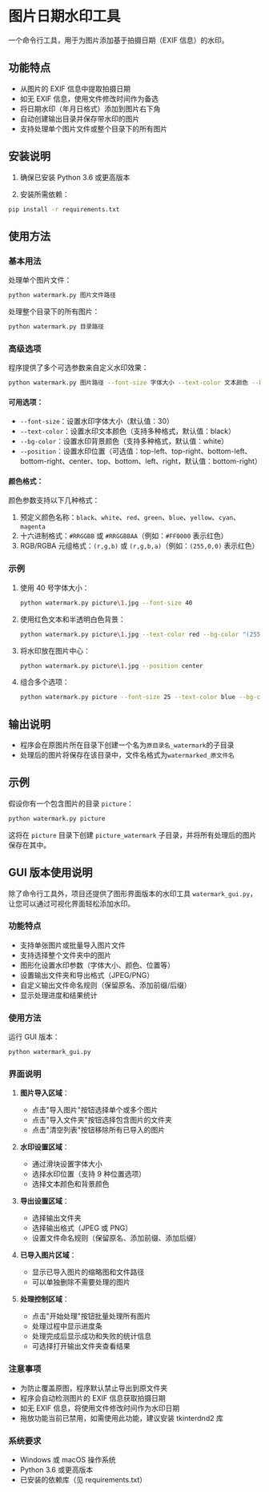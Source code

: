 # 图片日期水印工具

一个命令行工具，用于为图片添加基于拍摄日期（EXIF 信息）的水印。

## 功能特点

- 从图片的 EXIF 信息中提取拍摄日期
- 如无 EXIF 信息，使用文件修改时间作为备选
- 将日期水印（年月日格式）添加到图片右下角
- 自动创建输出目录并保存带水印的图片
- 支持处理单个图片文件或整个目录下的所有图片

## 安装说明

1. 确保已安装 Python 3.6 或更高版本

2. 安装所需依赖：

```bash
pip install -r requirements.txt
```

## 使用方法

### 基本用法

处理单个图片文件：

```bash
python watermark.py 图片文件路径
```

处理整个目录下的所有图片：

```bash
python watermark.py 目录路径
```

### 高级选项

程序提供了多个可选参数来自定义水印效果：

```bash
python watermark.py 图片路径 --font-size 字体大小 --text-color 文本颜色 --bg-color 背景颜色 --position 位置
```

#### 可用选项：

- `--font-size`：设置水印字体大小（默认值：30）
- `--text-color`：设置水印文本颜色（支持多种格式，默认值：black）
- `--bg-color`：设置水印背景颜色（支持多种格式，默认值：white）
- `--position`：设置水印位置（可选值：top-left、top-right、bottom-left、bottom-right、center、top、bottom、left、right，默认值：bottom-right）

#### 颜色格式：

颜色参数支持以下几种格式：

1. 预定义颜色名称：`black`、`white`、`red`、`green`、`blue`、`yellow`、`cyan`、`magenta`
2. 十六进制格式：`#RRGGBB` 或 `#RRGGBBAA`（例如：`#FF0000` 表示红色）
3. RGB/RGBA 元组格式：`(r,g,b)` 或 `(r,g,b,a)`（例如：`(255,0,0)` 表示红色）

### 示例

1. 使用 40 号字体大小：

   ```bash
   python watermark.py picture\1.jpg --font-size 40
   ```

2. 使用红色文本和半透明白色背景：

   ```bash
   python watermark.py picture\1.jpg --text-color red --bg-color "(255,255,255,128)"
   ```

3. 将水印放在图片中心：

   ```bash
   python watermark.py picture\1.jpg --position center
   ```

4. 组合多个选项：
   ```bash
   python watermark.py picture --font-size 25 --text-color blue --bg-color "#FFFF0080" --position top-left
   ```

## 输出说明

- 程序会在原图片所在目录下创建一个名为`原目录名_watermark`的子目录
- 处理后的图片将保存在该目录中，文件名格式为`watermarked_原文件名`

## 示例

假设你有一个包含图片的目录 `picture`：

```bash
python watermark.py picture
```

这将在 `picture` 目录下创建 `picture_watermark` 子目录，并将所有处理后的图片保存在其中。

## GUI 版本使用说明

除了命令行工具外，项目还提供了图形界面版本的水印工具 `watermark_gui.py`，让您可以通过可视化界面轻松添加水印。

### 功能特点

- 支持单张图片或批量导入图片文件
- 支持选择整个文件夹中的图片
- 图形化设置水印参数（字体大小、颜色、位置等）
- 设置输出文件夹和导出格式（JPEG/PNG）
- 自定义输出文件命名规则（保留原名、添加前缀/后缀）
- 显示处理进度和结果统计

### 使用方法

运行 GUI 版本：

```bash
python watermark_gui.py
```

### 界面说明

1. **图片导入区域**：

   - 点击"导入图片"按钮选择单个或多个图片
   - 点击"导入文件夹"按钮选择包含图片的文件夹
   - 点击"清空列表"按钮移除所有已导入的图片

2. **水印设置区域**：

   - 通过滑块设置字体大小
   - 选择水印位置（支持 9 种位置选项）
   - 选择文本颜色和背景颜色

3. **导出设置区域**：

   - 选择输出文件夹
   - 选择输出格式（JPEG 或 PNG）
   - 设置文件命名规则（保留原名、添加前缀、添加后缀）

4. **已导入图片区域**：

   - 显示已导入图片的缩略图和文件路径
   - 可以单独删除不需要处理的图片

5. **处理控制区域**：
   - 点击"开始处理"按钮批量处理所有图片
   - 处理过程中显示进度条
   - 处理完成后显示成功和失败的统计信息
   - 可选择打开输出文件夹查看结果

### 注意事项

- 为防止覆盖原图，程序默认禁止导出到原文件夹
- 程序会自动检测图片的 EXIF 信息获取拍摄日期
- 如无 EXIF 信息，将使用文件修改时间作为水印日期
- 拖放功能当前已禁用，如需使用此功能，建议安装 tkinterdnd2 库

### 系统要求

- Windows 或 macOS 操作系统
- Python 3.6 或更高版本
- 已安装的依赖库（见 requirements.txt）
